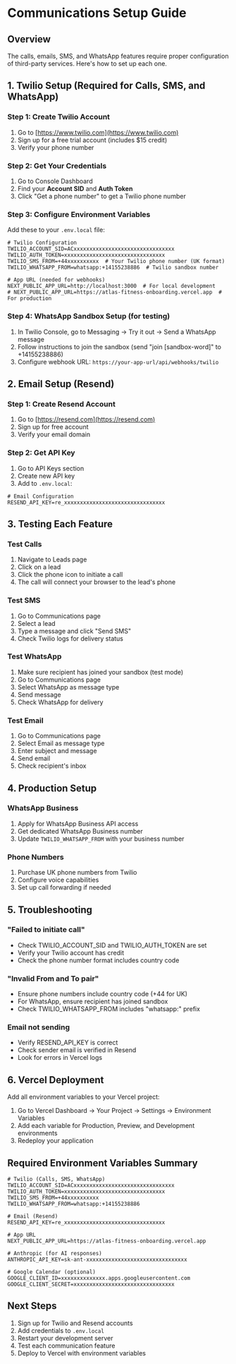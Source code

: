 # Communications Setup Guide

## Overview
The calls, emails, SMS, and WhatsApp features require proper configuration of third-party services. Here's how to set up each one.

## 1. Twilio Setup (Required for Calls, SMS, and WhatsApp)

### Step 1: Create Twilio Account
1. Go to [https://www.twilio.com](https://www.twilio.com)
2. Sign up for a free trial account (includes $15 credit)
3. Verify your phone number

### Step 2: Get Your Credentials
1. Go to Console Dashboard
2. Find your **Account SID** and **Auth Token**
3. Click "Get a phone number" to get a Twilio phone number

### Step 3: Configure Environment Variables
Add these to your `.env.local` file:

```env
# Twilio Configuration
TWILIO_ACCOUNT_SID=ACxxxxxxxxxxxxxxxxxxxxxxxxxxxxxxxx
TWILIO_AUTH_TOKEN=xxxxxxxxxxxxxxxxxxxxxxxxxxxxxxxx
TWILIO_SMS_FROM=+44xxxxxxxxxx  # Your Twilio phone number (UK format)
TWILIO_WHATSAPP_FROM=whatsapp:+14155238886  # Twilio sandbox number

# App URL (needed for webhooks)
NEXT_PUBLIC_APP_URL=http://localhost:3000  # For local development
# NEXT_PUBLIC_APP_URL=https://atlas-fitness-onboarding.vercel.app  # For production
```

### Step 4: WhatsApp Sandbox Setup (for testing)
1. In Twilio Console, go to Messaging → Try it out → Send a WhatsApp message
2. Follow instructions to join the sandbox (send "join [sandbox-word]" to +14155238886)
3. Configure webhook URL: `https://your-app-url/api/webhooks/twilio`

## 2. Email Setup (Resend)

### Step 1: Create Resend Account
1. Go to [https://resend.com](https://resend.com)
2. Sign up for free account
3. Verify your email domain

### Step 2: Get API Key
1. Go to API Keys section
2. Create new API key
3. Add to `.env.local`:

```env
# Email Configuration
RESEND_API_KEY=re_xxxxxxxxxxxxxxxxxxxxxxxxxxxxxxxx
```

## 3. Testing Each Feature

### Test Calls
1. Navigate to Leads page
2. Click on a lead
3. Click the phone icon to initiate a call
4. The call will connect your browser to the lead's phone

### Test SMS
1. Go to Communications page
2. Select a lead
3. Type a message and click "Send SMS"
4. Check Twilio logs for delivery status

### Test WhatsApp
1. Make sure recipient has joined your sandbox (test mode)
2. Go to Communications page
3. Select WhatsApp as message type
4. Send message
5. Check WhatsApp for delivery

### Test Email
1. Go to Communications page
2. Select Email as message type
3. Enter subject and message
4. Send email
5. Check recipient's inbox

## 4. Production Setup

### WhatsApp Business
1. Apply for WhatsApp Business API access
2. Get dedicated WhatsApp Business number
3. Update `TWILIO_WHATSAPP_FROM` with your business number

### Phone Numbers
1. Purchase UK phone numbers from Twilio
2. Configure voice capabilities
3. Set up call forwarding if needed

## 5. Troubleshooting

### "Failed to initiate call"
- Check TWILIO_ACCOUNT_SID and TWILIO_AUTH_TOKEN are set
- Verify your Twilio account has credit
- Check the phone number format includes country code

### "Invalid From and To pair"
- Ensure phone numbers include country code (+44 for UK)
- For WhatsApp, ensure recipient has joined sandbox
- Check TWILIO_WHATSAPP_FROM includes "whatsapp:" prefix

### Email not sending
- Verify RESEND_API_KEY is correct
- Check sender email is verified in Resend
- Look for errors in Vercel logs

## 6. Vercel Deployment

Add all environment variables to your Vercel project:
1. Go to Vercel Dashboard → Your Project → Settings → Environment Variables
2. Add each variable for Production, Preview, and Development environments
3. Redeploy your application

## Required Environment Variables Summary

```env
# Twilio (Calls, SMS, WhatsApp)
TWILIO_ACCOUNT_SID=ACxxxxxxxxxxxxxxxxxxxxxxxxxxxxxxxx
TWILIO_AUTH_TOKEN=xxxxxxxxxxxxxxxxxxxxxxxxxxxxxxxx
TWILIO_SMS_FROM=+44xxxxxxxxxx
TWILIO_WHATSAPP_FROM=whatsapp:+14155238886

# Email (Resend)
RESEND_API_KEY=re_xxxxxxxxxxxxxxxxxxxxxxxxxxxxxxxx

# App URL
NEXT_PUBLIC_APP_URL=https://atlas-fitness-onboarding.vercel.app

# Anthropic (for AI responses)
ANTHROPIC_API_KEY=sk-ant-xxxxxxxxxxxxxxxxxxxxxxxxxxxxxxxx

# Google Calendar (optional)
GOOGLE_CLIENT_ID=xxxxxxxxxxxxxx.apps.googleusercontent.com
GOOGLE_CLIENT_SECRET=xxxxxxxxxxxxxxxxxxxxxxxxxxxxxxxx
```

## Next Steps

1. Sign up for Twilio and Resend accounts
2. Add credentials to `.env.local`
3. Restart your development server
4. Test each communication feature
5. Deploy to Vercel with environment variables